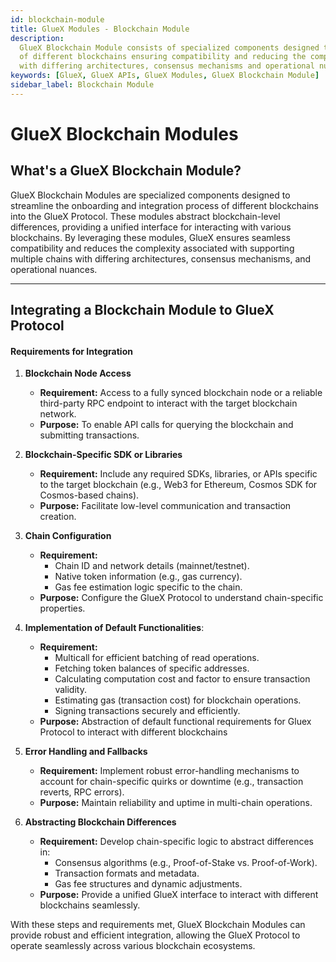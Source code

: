 ```yaml
---
id: blockchain-module
title: GlueX Modules - Blockchain Module
description:
  GlueX Blockchain Module consists of specialized components designed to improve the onboarding and integration process
  of different blockchains ensuring compatibility and reducing the complexity associated with supporting multiple chains
  with differing architectures, consensus mechanisms and operational nuances
keywords: [GlueX, GlueX APIs, GlueX Modules, GlueX Blockchain Module]
sidebar_label: Blockchain Module
---
```


<head>
    <!-- Open graph -->
    <meta property="og:title" content="GlueX Modules - Blockchain Module | GlueX Protocol" />
    <meta property="og:description" content="GlueX Blockchain Module consists of specialized components designed to improve the onboarding and integration process of different blockchains ensuring compatibility and reducing the complexity associated with supporting multiple chains with differing architectures, consensus mechanisms and operational nuances" />
    <!-- Twitter -->
    <meta name="twitter:title" content="GlueX Modules - Blockchain Module | GlueX Protocol" />
    <meta name="twitter:description" content="GlueX Blockchain Module consists of specialized components designed to improve the onboarding and integration process of different blockchains ensuring compatibility and reducing the complexity associated with supporting multiple chains with differing architectures, consensus mechanisms and operational nuances" />
</head>

# GlueX Blockchain Modules

## What's a GlueX Blockchain Module?

GlueX Blockchain Modules are specialized components designed to streamline the onboarding and integration process of
different blockchains into the GlueX Protocol. These modules abstract blockchain-level differences, providing a unified
interface for interacting with various blockchains. By leveraging these modules, GlueX ensures seamless compatibility
and reduces the complexity associated with supporting multiple chains with differing architectures, consensus
mechanisms, and operational nuances.

---

## Integrating a Blockchain Module to GlueX Protocol

#### Requirements for Integration

1. **Blockchain Node Access**

   - **Requirement:** Access to a fully synced blockchain node or a reliable third-party RPC endpoint to interact with
     the target blockchain network.
   - **Purpose:** To enable API calls for querying the blockchain and submitting transactions.

2. **Blockchain-Specific SDK or Libraries**

   - **Requirement:** Include any required SDKs, libraries, or APIs specific to the target blockchain (e.g., Web3 for
     Ethereum, Cosmos SDK for Cosmos-based chains).
   - **Purpose:** Facilitate low-level communication and transaction creation.

3. **Chain Configuration**

   - **Requirement:**
     - Chain ID and network details (mainnet/testnet).
     - Native token information (e.g., gas currency).
     - Gas fee estimation logic specific to the chain.
   - **Purpose:** Configure the GlueX Protocol to understand chain-specific properties.

4. **Implementation of Default Functionalities**:

   - **Requirement:**
     - Multicall for efficient batching of read operations.
     - Fetching token balances of specific addresses.
     - Calculating computation cost and factor to ensure transaction validity.
     - Estimating gas (transaction cost) for blockchain operations.
     - Signing transactions securely and efficiently.
   - **Purpose:** Abstraction of default functional requirements for Gluex Protocol to interact with different
     blockchains

5. **Error Handling and Fallbacks**

   - **Requirement:** Implement robust error-handling mechanisms to account for chain-specific quirks or downtime (e.g.,
     transaction reverts, RPC errors).
   - **Purpose:** Maintain reliability and uptime in multi-chain operations.

6. **Abstracting Blockchain Differences**
   - **Requirement:** Develop chain-specific logic to abstract differences in:
     - Consensus algorithms (e.g., Proof-of-Stake vs. Proof-of-Work).
     - Transaction formats and metadata.
     - Gas fee structures and dynamic adjustments.
   - **Purpose:** Provide a unified GlueX interface to interact with different blockchains seamlessly.

With these steps and requirements met, GlueX Blockchain Modules can provide robust and efficient integration, allowing
the GlueX Protocol to operate seamlessly across various blockchain ecosystems.
